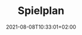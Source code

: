 ---
title: "Spielplan"
date: 2021-08-08T10:33:01+02:00
draft: false

welcomeText: true
text: "Momentan haben wir nur Donnerstag Abend die Halle Gebucht"

img1: false
imgUrl: ""
imgAlt: ""

section: false
sectionTitle: "Lageplan"
sectionText: "Die Halle in der wir Spielen können Sie hier finden"
sectionButtonnText: "Zum Lageplan"

img2: false
imgUrl: ""
imgAlt: ""
---